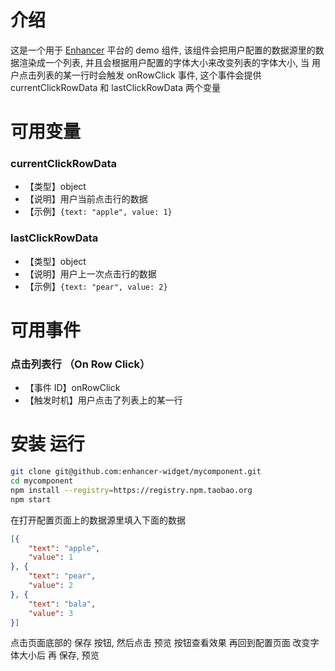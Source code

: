# 介绍
这是一个用于 [Enhancer](https://enhancerio) 平台的 demo 组件, 该组件会把用户配置的数据源里的数据渲染成一个列表, 并且会根据用户配置的字体大小来改变列表的字体大小, 当 用户点击列表的某一行时会触发  onRowClick 事件,
这个事件会提供 currentClickRowData 和 lastClickRowData 两个变量

# 可用变量

### currentClickRowData
- 【类型】object
- 【说明】用户当前点击行的数据
- 【示例】`{text: "apple", value: 1}`

### lastClickRowData
- 【类型】object
- 【说明】用户上一次点击行的数据
- 【示例】`{text: "pear", value: 2}`


# 可用事件

### 点击列表行 （On Row Click）
- 【事件 ID】onRowClick
- 【触发时机】用户点击了列表上的某一行 

# 安装 运行
```bash
git clone git@github.com:enhancer-widget/mycomponent.git
cd mycomponent
npm install --registry=https://registry.npm.taobao.org
npm start
```

在打开配置页面上的数据源里填入下面的数据
```json
[{
	"text": "apple",
	"value": 1
}, {
	"text": "pear",
	"value": 2
}, {
	"text": "bala",
	"value": 3
}]
```

点击页面底部的 保存 按钮, 然后点击 预览 按钮查看效果
再回到配置页面 改变字体大小后 再 保存, 预览
